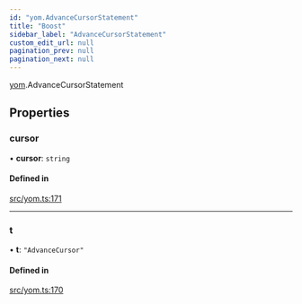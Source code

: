 ```yaml
---
id: "yom.AdvanceCursorStatement"
title: "Boost"
sidebar_label: "AdvanceCursorStatement"
custom_edit_url: null
pagination_prev: null
pagination_next: null
---
```


[yom](../namespaces/yom.md).AdvanceCursorStatement

## Properties

### cursor

• **cursor**: `string`

#### Defined in

[src/yom.ts:171](https://github.com/yolmio/boost/blob/b239488/src/yom.ts#L171)

___

### t

• **t**: ``"AdvanceCursor"``

#### Defined in

[src/yom.ts:170](https://github.com/yolmio/boost/blob/b239488/src/yom.ts#L170)
